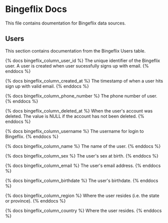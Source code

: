 # Bingeflix Docs
This file contains doumentation for Bingeflix data sources.

## Users
This section contains documentation from the Bingeflix Users table.

{% docs bingeflix_column_user_id %}
The unique identifier of the Bingeflix user. A user is created when user sucessfully signs up with email.
{% enddocs %}

{% docs bingeflix_column_created_at %}
The timestamp of when a user hits sign up with valid email.
{% enddocs %}

{% docs bingeflix_column_phone_number %}
The phone number of user.
{% enddocs %}


{% docs bingeflix_column_deleted_at %}
When the user's account was deleted. The value is NULL if the account has not been deleted.
{% enddocs %}

{% docs bingeflix_column_username %}
The username for login to Bingeflix.
{% enddocs %}

{% docs bingeflix_column_name %}
The name of the user.
{% enddocs %}

{% docs bingeflix_column_sex %}
The user's sex at birth.
{% enddocs %}

{% docs bingeflix_column_email %}
The user's email address.
{% enddocs %}

{% docs bingeflix_column_birthdate %}
The user's birthdate.
{% enddocs %}

{% docs bingeflix_column_region %}
Where the user resides (i.e. the state or province).
{% enddocs %}

{% docs bingeflix_column_country %}
Where the user resides.
{% enddocs %}
